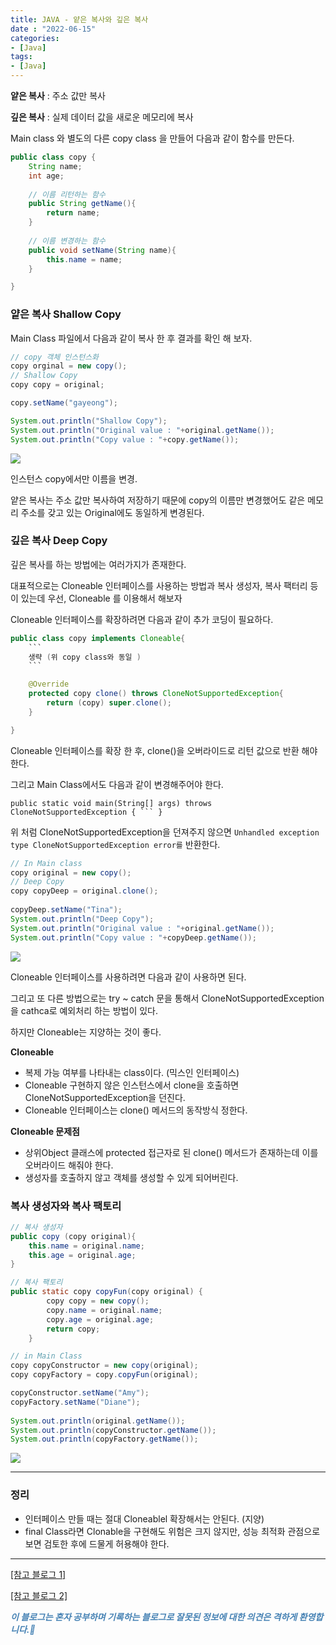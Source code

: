 ```yaml
---
title: JAVA - 얕은 복사와 깊은 복사
date : "2022-06-15"
categories:
- [Java]
tags:
- [Java]
---
```


**얕은 복사** : 주소 값만 복사

**깊은 복사**  : 실제 데이터 값을 새로운 메모리에 복사

Main class 와 별도의 다른 copy class 을 만들어 다음과 같이 함수를 만든다.

```java
public class copy {
	String name;
	int age;
	
	// 이름 리턴하는 함수
	public String getName(){
		return name;
	}
	
	// 이름 변경하는 함수
	public void setName(String name){
		this.name = name;
	}

}
```

### 얕은 복사 Shallow Copy

Main Class 파일에서 다음과 같이 복사 한 후 결과를 확인 해 보자.

```java
// copy 객체 인스턴스화
copy orginal = new copy();
// Shallow Copy
copy copy = original;

copy.setName("gayeong");

System.out.println("Shallow Copy");
System.out.println("Original value : "+original.getName());
System.out.println("Copy value : "+copy.getName());
```

![](/images/shallow_deep_copy/Untitled.png)

인스턴스 copy에서만 이름을 변경.

얕은 복사는 주소 값만 복사하여 저장하기 때문에 copy의 이름만 변경했어도 같은 메모리 주소를 갖고 있는 Original에도 동일하게 변경된다.

### 깊은 복사 Deep Copy

깊은 복사를 하는 방법에는 여러가지가 존재한다.

대표적으로는 Cloneable 인터페이스를 사용하는 방법과 복사 생성자, 복사 팩터리 등이 있는데 우선, Cloneable 를 이용해서 해보자

Cloneable 인터페이스를 확장하려면 다음과 같이 추가 코딩이 필요하다.

```java
public class copy implements Cloneable{
	```
	생략 (위 copy class와 동일 )
	```

	@Override
	protected copy clone() throws CloneNotSupportedException{
		return (copy) super.clone();
	}

}
```

Cloneable 인터페이스를 확장 한 후,  clone()을 오버라이드로 리턴 값으로 반환 해야한다.

그리고 Main Class에서도 다음과 같이 변경해주어야 한다.

`public static void main(String[] args) throws CloneNotSupportedException { ``` }`

위 처럼 CloneNotSupportedException을 던져주지 않으면 `Unhandled exception type CloneNotSupportedException error를` 반환한다.

```java
// In Main class
copy original = new copy();
// Deep Copy
copy copyDeep = original.clone();
		
copyDeep.setName("Tina");
System.out.println("Deep Copy");
System.out.println("Original value : "+original.getName());
System.out.println("Copy value : "+copyDeep.getName());
```

![](/images/shallow_deep_copy/Untitled%201.png)

Cloneable 인터페이스를 사용하려면 다음과 같이 사용하면 된다.

그리고 또 다른 방법으로는 try ~ catch 문을 통해서 CloneNotSupportedException을 cathca로 예외처리 하는 방법이 있다.

하지만 Cloneable는 지양하는 것이 좋다.

**Cloneable**

- 복제 가능 여부를 나타내는 class이다. (믹스인 인터페이스)
- Cloneable 구현하지 않은 인스턴스에서 clone을 호출하면 CloneNotSupportedException을 던진다.
- Cloneable 인터페이스는 clone() 메서드의 동작방식 정한다.

**Cloneable 문제점**

- 상위Object 클래스에 protected 접근자로 된 clone() 메서드가 존재하는데 이를 오버라이드 해줘야 한다.
- 생성자를 호출하지 않고 객체를 생성할 수 있게 되어버린다.

### 복사 생성자와 복사 팩토리

```java
// 복사 생성자
public copy (copy original){
	this.name = original.name;
	this.age = original.age;
}

// 복사 팩토리
public static copy copyFun(copy original) {
		copy copy = new copy();
		copy.name = original.name;
		copy.age = original.age;
		return copy;
	}

// in Main Class
copy copyConstructor = new copy(original);
copy copyFactory = copy.copyFun(original);

copyConstructor.setName("Amy");
copyFactory.setName("Diane");
		
System.out.println(original.getName());
System.out.println(copyConstructor.getName());
System.out.println(copyFactory.getName());
```

![](/images/shallow_deep_copy/Untitled%202.png)

---

### 정리

- 인터페이스 만들 때는 절대 Cloneablel 확장해서는 안된다. (지양)
- final Class라면 Clonable을 구현해도 위험은 크지 않지만,  성능 최적화 관점으로 보면 검토한 후에 드물게 허용해야 한다.

---

[[참고 블로그 1]](https://jake-seo-dev.tistory.com/31)

[[참고 블로그 2]](https://zzang9ha.tistory.com/372)

**_<span style="color:#4682B4;"> 이 블로그는 혼자 공부하며 기록하는 블로그로 잘못된 정보에 대한 의견은 격하게 환영합니다.🤩 </span>_**